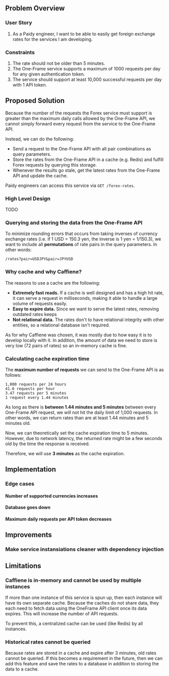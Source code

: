 ## Problem Overview

### User Story
1. As a Paidy engineer, I want to be able to easily get foreign exchange rates for the services I am developing.

### Constraints
1. The rate should not be older than 5 minutes.
2. The One-Frame service supports a maximum of 1000 requests per day for any given authentication token.
3. The service should support at least 10,000 successful requests per day with 1 API token.

## Proposed Solution
Because the number of the requests the Forex service must support is greater than the maximum daily calls allowed by the One-Frame API, we cannot simply forward every request from the service to the One-Frame API.

Instead, we can do the following:

* Send a request to the One-Frame API with all pair combinations as query parameters.
* Store the rates from the One-Frame API in a cache (e.g. Redis) and fulfill Forex requests by querying this storage. 
* Whenever the results go stale, get the latest rates from the One-Frame API and update the cache.

Paidy engineers can access this service via `GET /forex-rates`.

### High Level Design
TODO

### Querying and storing the data from the One-Frame API
To minimize rounding errors that occurs from taking inverses of currency exchange rates (i.e. if 1 USD = 150.3 yen, the inverse is 1 yen = 1/150.3), we want to include all **permutations** of rate pairs in the query parameters. In other words:
```
/rates?pair=USDJPY&pair=JPYUSD
```

### Why cache and why Caffiene?
The reasons to use a cache are the following:
* **Extremely fast reads.** If a cache is well designed and has a high hit rate, it can serve a request in milliseconds, making it able to handle a large volume of requests easily.
* **Easy to expire data.** Since we want to serve the latest rates, removing outdated rates keeps
* **Not relational data.** The rates don't to have relational integrity with other entities, so a relational database isn't required.

As for why Caffiene was chosen, it was mostly due to how easy it is to develop locally with it. In addition, the amount of data we need to store is very low (72 pairs of rates) so an in-memory cache is fine.

### Calculating cache expiration time
The **maximum number of requests** we can send to the One-Frame API is as follows:
```
1,000 requests per 24 hours
41.6 requests per hour
3.47 requests per 5 minutes
1 request every 1.44 minutes
```

As long as there is **between 1.44 minutes and 5 minutes** between every One-Frame API request, we will not hit the daily limit of 1,000 requests. In other words, we can return rates than are at least 1.44 minutes and 5 minutes old. 

Now, we can theoretically set the cache expiration time to 5 minutes. However, due to network latency, the returned rate might be a few seconds old by the time the response is received.

Therefore, we will use **3 minutes** as the cache expiration.

## Implementation

### Edge cases

#### Number of supported currencies increases

#### Database goes down

#### Maximum daily requests per API token decreases

## Improvements

### Make service instansiations cleaner with dependency injection

## Limitations 
### Caffiene is in-memory and cannot be used by multiple instances
If more than one instance of this service is spun up, then each instance will have its own separate cache. Because the caches do not share data, they each need to fetch data using the OneFrame API client once its data expires. This will increase the number of API requests.

To prevent this, a centralized cache can be used (like Redis) by all instances.

### Historical rates cannot be queried
Because rates are stored in a cache and expire after 3 minutes, old rates cannot be queried. If this becomes a requirement in the future, then we can add this feature and save the rates to a database in addition to storing the data to a cache.
